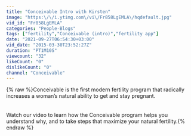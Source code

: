 ```yaml
---
title: "Conceivable Intro with Kirsten"
image: "https:\/\/i.ytimg.com\/vi\/Fr858LgEMLA\/hqdefault.jpg"
vid_id: "Fr858LgEMLA"
categories: "People-Blogs"
tags: ["fertility","Conceivable (intro)","fertility app"]
date: "2021-09-27T06:54:30+03:00"
vid_date: "2015-03-30T23:52:27Z"
duration: "PT1M10S"
viewcount: "32"
likeCount: "0"
dislikeCount: "0"
channel: "Conceivable"
---
```

{% raw %}Conceivable is the first modern fertility program that radically increases a woman’s natural ability to get and stay pregnant.<br /><br /><br />Watch our video to learn how the Conceivable program helps you understand why, and to take steps that maximize your natural fertility.{% endraw %}
